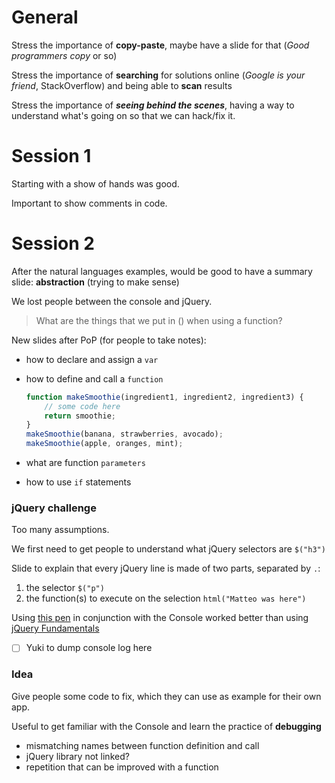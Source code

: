 # General

Stress the importance of **copy-paste**, maybe have a slide for that (*Good programmers copy* or so)

Stress the importance of **searching** for solutions online (*Google is your friend*, StackOverflow) and being able to **scan** results

Stress the importance of ***seeing behind the scenes***, having a way to understand what's going on so that we can hack/fix it.

# Session 1

Starting with a show of hands was good.

Important to show comments in code.

# Session 2

After the natural languages examples, would be good to have a summary slide: **abstraction** (trying to make sense)

We lost people between the console and jQuery.

> What are the things that we put in () when using a function?

New slides after PoP (for people to take notes):

* how to declare and  assign a `var`
* how to define and call a `function` 

	```js
	function makeSmoothie(ingredient1, ingredient2, ingredient3) {
		// some code here
		return smoothie;
	}
	makeSmoothie(banana, strawberries, avocado);
	makeSmoothie(apple, oranges, mint);
	```
* what are function `parameters`
* how to use `if` statements

### jQuery challenge 

Too many assumptions. 

We first need to get people to understand what jQuery selectors are `$("h3")`

Slide to explain that every jQuery line is made of two parts, separated by `.`: 

1. the selector `$("p")`
2. the function(s) to execute on the selection `html("Matteo was here")`


Using [this pen](http://codepen.io/baddeo/pen/jPEMrG) in conjunction with the Console worked better than using [jQuery Fundamentals](http://jqfundamentals.com/chapter/traversing-manipulating)

- [ ] Yuki to dump console log here

### Idea

Give people some code to fix, which they can use as example for their own app.

Useful to get familiar with the Console and learn the practice of **debugging**

* mismatching names between function definition and call
* jQuery library not linked?
* repetition that can be improved with a function


